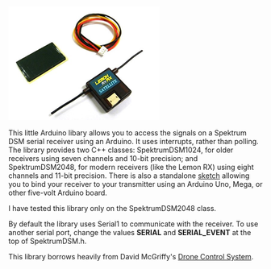 <img src="lemonrx.png" width=300>

This little Arduino libary allows you to access the signals on a Spektrum DSM
serial receiver using an Arduino.  It uses interrupts, rather than polling. The
library provides two C++ classes: SpektrumDSM1024, for older receivers
using seven channels and 10-bit precision; and SpektrumDSM2048, for modern
receivers (like the Lemon RX) using eight channels and 11-bit precision.  There
is also a standalone
[sketch](https://github.com/simondlevy/SpektrumDSM/tree/master/examples/BindSpektrum) 
allowing you to bind your receiver to your transmitter using an Arduino Uno,
Mega, or other five-volt Arduino board.  

I have tested this library only on the SpektrumDSM2048 class.

By default the library uses Serial1 to communicate with the receiver.  To use
another serial port, change the values <b>SERIAL</b> and <b>SERIAL_EVENT</b> at
the top of SpektrumDSM.h.

This library borrows heavily from David McGriffy's [Drone Control
System](https://github.com/dmcgriffy/DroneControlSystem/blob/master/DCS/RX.cpp).

